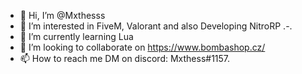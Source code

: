 - 👋 Hi, I’m @Mxthesss
- 👀 I’m interested in FiveM, Valorant and also Developing NitroRP .-.
- 🌱 I’m currently learning Lua
- 💞️ I’m looking to collaborate on https://www.bombashop.cz/
- 📫 How to reach me DM on discord: Mxthess#1157.

<!---
Mxthesss/Mxthesss is a ✨ special ✨ repository because its `README.md` (this file) appears on your GitHub profile.
You can click the Preview link to take a look at your changes.
--->
